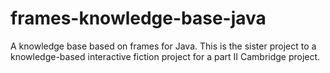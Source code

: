 # frames-knowledge-base-java
A knowledge base based on frames for Java. This is the sister project to a knowledge-based interactive fiction project for a part II Cambridge project.
